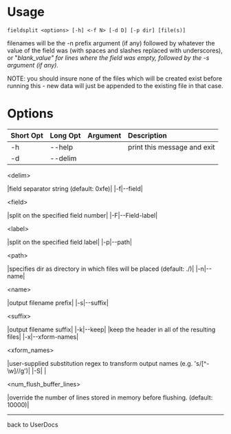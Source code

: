 # Usage #

`fieldsplit <options> [-h] <-f N> [-d D] [-p dir] [file(s)]`

filenames will be the -n prefix argument (if any) followed by whatever the
value of the field was (with spaces and slashes replaced with underscores),
or "_blank\_value" for lines where the field was empty, followed by the
-s argument (if any)._

NOTE: you should insure none of the files which will be created exist before
running this - new data will just be appended to the existing file in that
case.

# Options #
|**Short Opt**|**Long Opt**|**Argument**|**Description**|
|:------------|:-----------|:-----------|:--------------|
|-h|--help|  |print this message and exit|
|-d|--delim|

&lt;delim&gt;

 |field separator string (default: 0xfe)|
|-f|--field|

&lt;field&gt;

 |split on the specified field number|
|-F|--Field-label|

&lt;label&gt;

 |split on the specified field label|
|-p|--path|

&lt;path&gt;

 |specifies dir as directory in which files will be placed (default: ./)|
|-n|--name|

&lt;name&gt;

 |output filename prefix|
|-s|--suffix|

&lt;suffix&gt;

 |output filename suffix|
|-k|--keep|  |keep the header in all of the resulting files|
|-x|--xform-names|

<xform\_names>

 |user-supplied substitution regex to transform output names (e.g. 's/[^-\w]//g')|
|-S|  |

<num\_flush\_buffer\_lines>

 |override the number of lines stored in memory before flushing. (default: 10000)|


---

back to UserDocs
